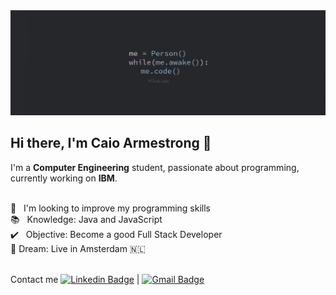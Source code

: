<img width="auto" src="https://github.com/caioafc/caioafc/blob/master/wallpaper_code.jpg">

## Hi there, I'm Caio Armestrong 👋

I'm a **Computer Engineering** student, passionate about programming, currently working on **IBM**.

<br/> :blue_heart: &nbsp; I'm looking to improve my programming skills
<br/> :books: &nbsp; Knowledge: Java and JavaScript
<br/> :heavy_check_mark: &nbsp; Objective: Become a good Full Stack Developer
<br/> 💭  Dream: Live in Amsterdam 🇳🇱

<br/>Contact me [![Linkedin Badge](https://img.shields.io/badge/-CaioArmestrong-blue?style=flat-square&logo=Linkedin&logoColor=white&link=https://www.linkedin.com/in/caio-armestrong-6a7255162/)](https://www.linkedin.com/in/caio-armestrong-6a7255162/) | [![Gmail Badge](https://img.shields.io/badge/-caiofernandes243@gmai.com-c14438?style=flat-square&logo=Gmail&logoColor=white&link=mailto:caiofernandes243@gmail.com)](mailto:caiofernandes243@gmail.com)
